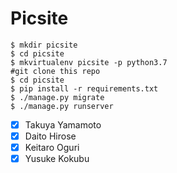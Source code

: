 # Picsite

```shell
$ mkdir picsite
$ cd picsite
$ mkvirtualenv picsite -p python3.7
#git clone this repo
$ cd picsite
$ pip install -r requirements.txt
$ ./manage.py migrate
$ ./manage.py runserver
```

- [x] Takuya Yamamoto
- [x] Daito Hirose
- [x] Keitaro Oguri
- [x] Yusuke Kokubu
